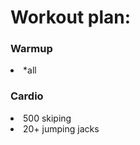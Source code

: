 # Workout plan:

<h3>Warmup</h3>

<li>*all</li>

<h3>Cardio</h3>
<li>500 skiping </li>
<li>20+ jumping jacks</li>

<h3></h3>
